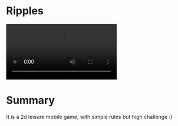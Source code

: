 # Ripples
<video src="https://github.com/RiceLiao/Game-Ripples-20180720/blob/master/img/show.mp4" controls="controls"></video>

# Summary
It is a 2d leisure mobile game, with simple rules but high challenge :)